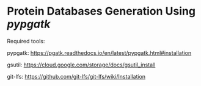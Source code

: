 Protein Databases Generation Using *pypgatk*
============================================
 
Required tools:

pypgatk: https://pgatk.readthedocs.io/en/latest/pypgatk.html#installation

gsutil: https://cloud.google.com/storage/docs/gsutil_install

git-lfs: https://github.com/git-lfs/git-lfs/wiki/Installation
